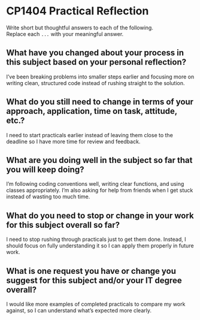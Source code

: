 # CP1404 Practical Reflection

Write short but thoughtful answers to each of the following.  
Replace each `...` with your meaningful answer.

## What have you changed about your process in this subject based on your personal reflection?

I’ve been breaking problems into smaller steps earlier and focusing more on writing clean, structured code instead of rushing straight to the solution.

## What do you still need to change in terms of your approach, application, time on task, attitude, etc.?

I need to start practicals earlier instead of leaving them close to the deadline so I have more time for review and feedback.

## What are you doing well in the subject so far that you will keep doing?

I’m following coding conventions well, writing clear functions, and using classes appropriately. I’m also asking for help from friends when I get stuck instead of wasting too much time.

## What do you need to stop or change in your work for this subject overall so far?

I need to stop rushing through practicals just to get them done. Instead, I should focus on fully understanding it so I can apply them properly in future work.
## What is one request you have or change you suggest for this subject and/or your IT degree overall?

I would like more examples of completed practicals to compare my work against, so I can understand what’s expected more clearly.

